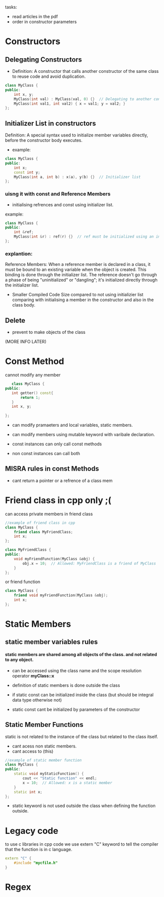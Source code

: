 tasks: 
- read articles in the pdf 
- order in constructor parameters
# Constructors


## Delegating Constructors 
- Definition: A constructor that calls another constructor of the same class to reuse code and avoid duplication.


```` cpp
class MyClass {
public:
    int x, y;
    MyClass(int val) : MyClass(val, 0) {}  // Delegating to another constructor
    MyClass(int val1, int val2) { x = val1; y = val2; }
};
````

## Initializer List in constructors
Definition: A special syntax used to initialize member variables directly, before the constructor body executes.

- example:
```cpp
class MyClass {
public:
    int x;
    const int y;
    MyClass(int a, int b) : x(a), y(b) {}  // Initializer list
};
```
### **uisng it with const and Reference Members**
  - initialising refrences and const using initializer list.
  
example:
```cpp
class MyClass {
public:
    int &ref;
    MyClass(int &r) : ref(r) {}  // ref must be initialized using an initializer list
};
```
### explantion: 

Reference Members: When a reference member is declared in a class, it must be bound to an existing variable when the object is created. This binding is done through the initializer list. The reference doesn't go through a phase of being "uninitialized" or "dangling"; it's initialized directly through the initializer list.



- Smaller Compiled Code Size compared to not using initializier list comparing with initialising a member in the constructor and also in the class body.

## Delete
 - prevent to make objects of the class

(MORE INFO LATER)


 # Const Method


 cannot modify any member

 ``` cpp
    class MyClass {
public:
    int getter() const{
        return 1;
    }
    int x, y;
    
};
```
- can modify pramaeters and local variables, static members.

- can modify members using mutable keyword with varibale declaration.
- const instances can only call const methods
- non const instances can call both

 ## MISRA rules in const Methods

 - cant return a pointer or a refrence of a class mem

# Friend class in cpp only  ;( 

can access private members in friend class

```cpp
//example of friend class in cpp
class MyClass {
    friend class MyFriendClass;
    int x;
};

class MyFriendClass {
public:
    void myFriendFunction(MyClass &obj) {
        obj.x = 10;  // Allowed: MyFriendClass is a friend of MyClass
    }
};

```

or friend function

```cpp
class MyClass {
    friend void myFriendFunction(MyClass &obj);
    int x;
};
```

# Static Members
## static member variables rules

#### static members are shared among all objects of the class. and not related to any object. 

- can be accessed using the class name and the scope resolution operator **myClass::x**

- definition of static members is done outside the class
- if static const can be initialized inside the class (but should be integral data type otherwise not)
- static const cant be initialized by parameters of the constructor

## Static Member Functions
static is not related to the instance of the class but related to the class itself.

- cant acess non static members.
- cant access to (this)
```cpp
//example of static member function
class MyClass { 
public:
    static void myStaticFunction() {
        cout << "Static function" << endl;
        x = 10;  // Allowed: x is a static member
    }
    static int x;
};

```
 
- static keyword is not used outside the class when defining the function outside.


# Legacy code
to use c libraries in cpp code we use extern "C" keyword to tell the compiler that the function is in c language.

```cpp 
extern "C" {
    #include "mycfile.h"
}
```

# Regex

